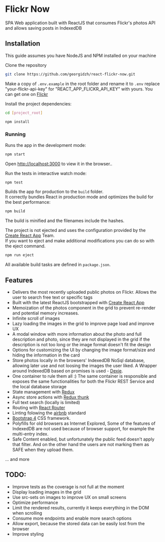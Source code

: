 # Flickr Now

SPA Web application built with ReactJS that consumes Flickr's photos API and allows saving posts in IndexedDB

## Installation

This guide assumes you have NodeJS and NPM installed on your machine

Clone the repository

```bash
git clone https://github.com/georgidzh/react-flickr-now.git
```

Make a copy of `.env.example` in the root folder and rename it to `.env`
replace "your-flickr-api-key" for "REACT_APP_FLICKR_API_KEY" with yours. You can get one on [Flickr](https://www.flickr.com/services/apps/create/apply)

Install the project dependencies:

```bash
cd [project_root]
```

```bash
npm install
```

### Running

Runs the app in the development mode:
```bash
npm start
```
Open [http://localhost:3000](http://localhost:3000) to view it in the browser..

Run the tests in interactive watch mode:
```bash
npm test
```

Builds the app for production to the `build` folder.<br>
It correctly bundles React in production mode and optimizes the build for the best performance:
```bash
npm build
```
The build is minified and the filenames include the hashes.<br>

The project is not ejected and uses the configuration provided by the [Create React App](https://facebook.github.io/create-react-app/) Team. <br>
If you want to eject and make additional modifications you can do so with the eject command.
```bash
npm run eject
```

All available build tasks are defined in `package.json`.

## Features

* Delivers the most recently uploaded public photos on Flickr. Allows the user to search free text or specific tags
* Built with the latest ReactJS bootstrapped with [Create React App](https://facebook.github.io/create-react-app/)
* Memoization of the photos component in the grid to prevent re-render and potential memory increases.
* Infinite scroll of images
* Lazy loading the images in the grid to improve page load and improve UX
* A modal window with more information about the photo and full description and photo, since they are not displayed in the grid if the description is not too long or the image format doesn't fit the design
* Options for customizing the UI by changing the image format/size and hiding the information in the card
* Store photos locally in the browsers' IndexedDB NoSql database, allowing later use and not loosing the images the user liked. A Wrapper around IndexedDB based on promises is used - [Dexie](https://dexie.org/).
* One container to rule them all :) The same container is responsible and exposes the same functionalities for both the
Flickr REST Service and the local database storage
* State management with [Redux](https://facebook.github.io/create-react-app/)
* Async store actions with [Redux thunk](https://github.com/reduxjs/redux-thunk)
* Full text search (locally is limited)
* Routing with [React Router](https://reacttraining.com/react-router/)
* Linting folowing the [airbnb](https://github.com/airbnb/javascript) standard
* [Bootstrap 4](https://getbootstrap.com/docs/4.3/getting-started/introduction/) CSS framework.
* Polyfills for old browsers as Internet Explored, Some of the features of IndexedDB are not used because of browser support, for example the multi-entry index.
* Safe Content enabled, but unfortunately the public feed doesn't apply that filter. And on the other hand the users are not marking them as SAFE when they upload them.

... and more

## TODO:

* Improve tests as the coverage is not full at the moment
* Display loading images in the grid
* Use src-sets on images to improve UX on small screens
* Optimize performance
* Limit the rendered results, currently it keeps everything in the DOM when scrolling
* Consume more endpoints and enable more search options
* Allow export, because the stored data can be easily lost from the browser
* Improve styling

